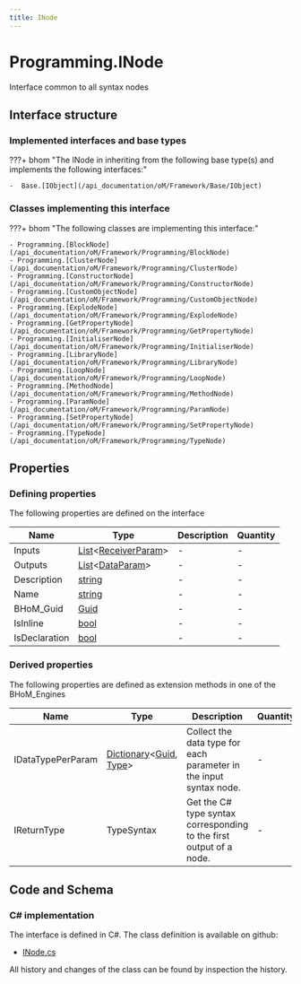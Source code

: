 ```yaml
---
title: INode
---
```


# Programming.INode

Interface common to all syntax nodes

## Interface structure

### Implemented interfaces and base types

???+ bhom "The INode in inheriting from the following base type(s) and implements the following interfaces:"

    -  Base.[IObject](/api_documentation/oM/Framework/Base/IObject)


### Classes implementing this interface

???+ bhom "The following classes are implementing this interface:"

    - Programming.[BlockNode](/api_documentation/oM/Framework/Programming/BlockNode)
    - Programming.[ClusterNode](/api_documentation/oM/Framework/Programming/ClusterNode)
    - Programming.[ConstructorNode](/api_documentation/oM/Framework/Programming/ConstructorNode)
    - Programming.[CustomObjectNode](/api_documentation/oM/Framework/Programming/CustomObjectNode)
    - Programming.[ExplodeNode](/api_documentation/oM/Framework/Programming/ExplodeNode)
    - Programming.[GetPropertyNode](/api_documentation/oM/Framework/Programming/GetPropertyNode)
    - Programming.[InitialiserNode](/api_documentation/oM/Framework/Programming/InitialiserNode)
    - Programming.[LibraryNode](/api_documentation/oM/Framework/Programming/LibraryNode)
    - Programming.[LoopNode](/api_documentation/oM/Framework/Programming/LoopNode)
    - Programming.[MethodNode](/api_documentation/oM/Framework/Programming/MethodNode)
    - Programming.[ParamNode](/api_documentation/oM/Framework/Programming/ParamNode)
    - Programming.[SetPropertyNode](/api_documentation/oM/Framework/Programming/SetPropertyNode)
    - Programming.[TypeNode](/api_documentation/oM/Framework/Programming/TypeNode)


## Properties



### Defining properties

The following properties are defined on the interface

| Name             | Type             | Description      | Quantity         |
|------------------|------------------|------------------|------------------|
| Inputs | [List](https://learn.microsoft.com/en-us/dotnet/api/System.Collections.Generic.List-1?view=netstandard-2.0)&lt;[ReceiverParam](/api_documentation/oM/Framework/Programming/ReceiverParam)&gt; | - | - |
| Outputs | [List](https://learn.microsoft.com/en-us/dotnet/api/System.Collections.Generic.List-1?view=netstandard-2.0)&lt;[DataParam](/api_documentation/oM/Framework/Programming/DataParam)&gt; | - | - |
| Description | [string](https://learn.microsoft.com/en-us/dotnet/api/System.String?view=netstandard-2.0) | - | - |
| Name | [string](https://learn.microsoft.com/en-us/dotnet/api/System.String?view=netstandard-2.0) | - | - |
| BHoM_Guid | [Guid](https://learn.microsoft.com/en-us/dotnet/api/System.Guid?view=netstandard-2.0) | - | - |
| IsInline | [bool](https://learn.microsoft.com/en-us/dotnet/api/System.Boolean?view=netstandard-2.0) | - | - |
| IsDeclaration | [bool](https://learn.microsoft.com/en-us/dotnet/api/System.Boolean?view=netstandard-2.0) | - | - |


### Derived properties

The following properties are defined as extension methods in one of the BHoM_Engines

| Name             | Type             | Description      | Quantity         | Engine           |
|------------------|------------------|------------------|------------------|------------------|
| IDataTypePerParam | [Dictionary](https://learn.microsoft.com/en-us/dotnet/api/System.Collections.Generic.Dictionary-2?view=netstandard-2.0)&lt;[Guid](https://learn.microsoft.com/en-us/dotnet/api/System.Guid?view=netstandard-2.0), [Type](https://learn.microsoft.com/en-us/dotnet/api/System.Type?view=netstandard-2.0)&gt; | Collect the data type for each parameter in the input syntax node. | - | Programming_Engine |
| IReturnType | TypeSyntax | Get the C# type syntax corresponding to the first output of a node. | - | CSharp_Engine |


## Code and Schema

### C# implementation

The interface is defined in C#. The class definition is available on github:

- [INode.cs](https://github.com/BHoM/BHoM/blob/develop/Programming_oM/Nodes/INode.cs)

All history and changes of the class can be found by inspection the history.
